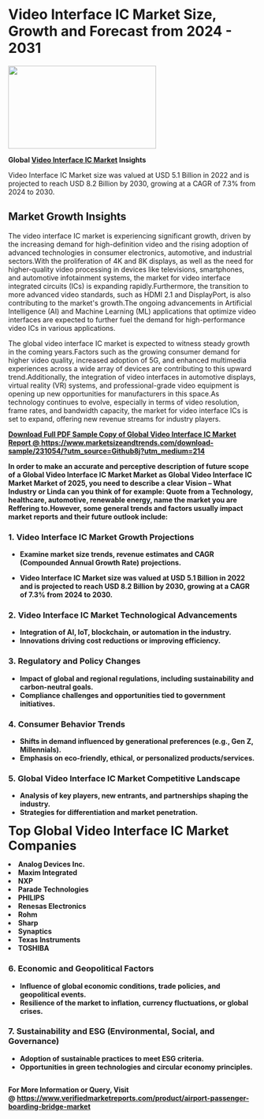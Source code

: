 <H1>Video Interface IC Market Size, Growth and Forecast from 2024 - 2031</H1><img class="aligncenter size-medium wp-image-584254" src="https://thirdeyenews.in/wp-content/uploads/2024/09/Global-Market-Research-300x168.jpeg" alt="" width="300" height="168" /><p><strong>Global&nbsp;<a href="https://www.marketsizeandtrends.com/download-sample/231054/?utm_source=Github8j?utm_medium=214">Video Interface IC Market</a> Insights</strong></p><p>Video Interface IC Market size was valued at USD 5.1 Billion in 2022 and is projected to reach USD 8.2 Billion by 2030, growing at a CAGR of 7.3% from 2024 to 2030.</p><p><h2>Market Growth Insights</h2> <p>The video interface IC market is experiencing significant growth, driven by the increasing demand for high-definition video and the rising adoption of advanced technologies in consumer electronics, automotive, and industrial sectors.With the proliferation of 4K and 8K displays, as well as the need for higher-quality video processing in devices like televisions, smartphones, and automotive infotainment systems, the market for video interface integrated circuits (ICs) is expanding rapidly.Furthermore, the transition to more advanced video standards, such as HDMI 2.1 and DisplayPort, is also contributing to the market's growth.The ongoing advancements in Artificial Intelligence (AI) and Machine Learning (ML) applications that optimize video interfaces are expected to further fuel the demand for high-performance video ICs in various applications.</p> <p><strong><a href="#"></a></strong></p> <p>The global video interface IC market is expected to witness steady growth in the coming years.Factors such as the growing consumer demand for higher video quality, increased adoption of 5G, and enhanced multimedia experiences across a wide array of devices are contributing to this upward trend.Additionally, the integration of video interfaces in automotive displays, virtual reality (VR) systems, and professional-grade video equipment is opening up new opportunities for manufacturers in this space.As technology continues to evolve, especially in terms of video resolution, frame rates, and bandwidth capacity, the market for video interface ICs is set to expand, offering new revenue streams for industry players.</p> <p><strong><a href="#"></p><p><span class=""><strong>Download Full PDF Sample Copy of Global Video Interface IC Market Report</strong> @ <a href="https://www.marketsizeandtrends.com/download-sample/231054/?utm_source=Github8j?utm_medium=214" target="_blank">https://www.marketsizeandtrends.com/download-sample/231054/?utm_source=Github8j?utm_medium=214</a></span></p><p>In order to make an accurate and perceptive description of future scope of a Global&nbsp;Video Interface IC Market Market as Global&nbsp;Video Interface IC Market Market of 2025, you need to describe a clear Vision &ndash; What Industry or Linda can you think of for example: Quote from a Technology, healthcare, automotive, renewable energy, name the market you are Reffering to.However, some general trends and factors usually impact market reports and their future outlook include:</p><h3>1.&nbsp;<strong>Video Interface IC Market Growth Projections</strong></h3><ul><li>Examine market size trends, revenue estimates and CAGR (Compounded Annual Growth Rate) projections.</li><li><p>Video Interface IC Market size was valued at USD 5.1 Billion in 2022 and is projected to reach USD 8.2 Billion by 2030, growing at a CAGR of 7.3% from 2024 to 2030.</p></li></ul><h3>2.&nbsp;<strong>Video Interface IC Market Technological Advancements</strong></h3><ul><li>Integration of AI, IoT, blockchain, or automation in the industry.</li><li>Innovations driving cost reductions or improving efficiency.</li></ul><h3>3.&nbsp;<strong>Regulatory and Policy Changes</strong></h3><ul><li>Impact of global and regional regulations, including sustainability and carbon-neutral goals.</li><li>Compliance challenges and opportunities tied to government initiatives.</li></ul><h3>4.&nbsp;<strong>Consumer Behavior Trends</strong></h3><ul><li>Shifts in demand influenced by generational preferences (e.g., Gen Z, Millennials).</li><li>Emphasis on eco-friendly, ethical, or personalized products/services.</li></ul><h3>5.&nbsp;<strong>Global Video Interface IC Market Competitive Landscape</strong></h3><ul><li>Analysis of key players, new entrants, and partnerships shaping the industry.</li><li>Strategies for differentiation and market penetration.</li></ul><p data-pm-slice="1 1 []"><span style="color: inherit; font-family: inherit; font-size: 25px;">Top Global Video Interface IC Market Companies</span></p><div class="" data-test-id=""><p><li>Analog Devices Inc.</li><li> Maxim Integrated</li><li> NXP</li><li> Parade Technologies</li><li> PHILIPS</li><li> Renesas Electronics</li><li> Rohm</li><li> Sharp</li><li> Synaptics</li><li> Texas Instruments</li><li> TOSHIBA</li></p></div><h3>6.&nbsp;<strong>Economic and Geopolitical Factors</strong></h3><ul><li>Influence of global economic conditions, trade policies, and geopolitical events.</li><li>Resilience of the market to inflation, currency fluctuations, or global crises.</li></ul><h3>7.&nbsp;<strong>Sustainability and ESG (Environmental, Social, and Governance)</strong></h3><ul><li>Adoption of sustainable practices to meet ESG criteria.</li><li>Opportunities in green technologies and circular economy principles.</li></ul><h2><strong style="font-size: 14px;">For More Information or Query, Visit @&nbsp;</strong><a style="background-color: #ffffff; font-size: 14px;" href="https://www.marketsizeandtrends.com/report/video-interface-ic-market/" target="_blank">https://www.verifiedmarketreports.com/product/airport-passenger-boarding-bridge-market</a></h2>
